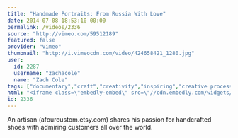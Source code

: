 ```yaml
---
title: "Handmade Portraits: From Russia With Love"
date: 2014-07-08 18:53:10 00:00
permalink: /videos/2336
source: "http://vimeo.com/59512189"
featured: false
provider: "Vimeo"
thumbnail: "http://i.vimeocdn.com/video/424658421_1280.jpg"
user:
  id: 2287
  username: "zachacole"
  name: "Zach Cole"
tags: ["documentary","craft","creativity","inspiring","creative process","inspirational","artist","shoes"]
html: "<iframe class=\"embedly-embed\" src=\"//cdn.embedly.com/widgets/media.html?src=http%3A%2F%2Fplayer.vimeo.com%2Fvideo%2F59512189&wmode=transparent&src_secure=1&url=http%3A%2F%2Fvimeo.com%2F59512189&image=http%3A%2F%2Fi.vimeocdn.com%2Fvideo%2F424658421_1280.jpg&key=daaebf4d9cdd46779200162d0ca86e20&type=text%2Fhtml&schema=vimeo\" width=\"1280\" height=\"720\" scrolling=\"no\" frameborder=\"0\" allowfullscreen></iframe>"
id: 2336
---
```


An artisan (afourcustom.etsy.com) shares his passion for handcrafted shoes with admiring customers all over the world.